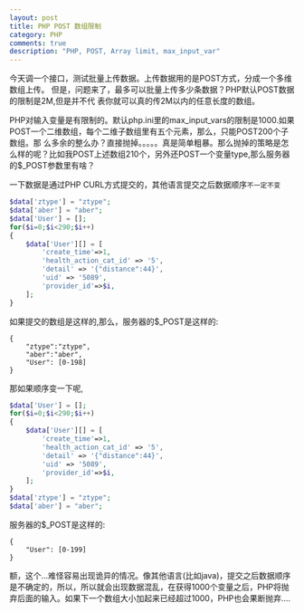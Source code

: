 ```yaml
---
layout: post
title: PHP POST 数组限制
category: PHP
comments: true
description: "PHP, POST, Array limit, max_input_var"
---
```




今天调一个接口，测试批量上传数据。上传数据用的是POST方式，分成一个多维数组上传。
但是，问题来了，最多可以批量上传多少条数据？PHP默认POST数据的限制是2M,但是并不代
表你就可以真的传2M以内的任意长度的数组。

PHP对输入变量是有限制的。默认php.ini里的max\_input\_vars的限制是1000.如果POST一个二维数组，每个二维子数组里有五个元素，那么，只能POST200个子数组。那
么多余的整么办？直接抛掉。。。。。真是简单粗暴。那么抛掉的策略是怎么样的呢？比如我POST上述数组210个，另外还POST一个变量type,那么服务器的$_POST参数里有啥？

一下数据是通过PHP CURL方式提交的，其他语言提交之后数据顺序``不一定不变``

```php
$data['ztype'] = "ztype";
$data['aber'] = "aber";
$data['User'] = [];
for($i=0;$i<290;$i++)
{
    $data['User'][] = [
        'create_time'=>1,
        'health_action_cat_id' => '5',
        'detail' => '{"distance":44}',
        'uid' => '5089',
        'provider_id'=>$i,
    ];
}
```

如果提交的数组是这样的,那么，服务器的$_POST是这样的:

```
{
    "ztype":"ztype",
    "aber":"aber",
    "User": [0-198]
}
```

那如果顺序变一下呢,

```php
$data['User'] = [];
for($i=0;$i<290;$i++)
{
    $data['User'][] = [
        'create_time'=>1,
        'health_action_cat_id' => '5',
        'detail' => '{"distance":44}',
        'uid' => '5089',
        'provider_id'=>$i,
    ];
}
$data['ztype'] = "ztype";
$data['aber'] = "aber";
```

服务器的$_POST是这样的:

```
{
    "User": [0-199]
}
```

额，这个...难怪容易出现诡异的情况。像其他语言(比如java)，提交之后数据顺序是不确定的，所以，所以就会出现数据混乱，在获得1000个变量之后，PHP将抛弃后面的输入。如果下一个数组大小加起来已经超过1000，PHP也会果断抛弃....




